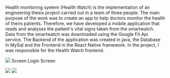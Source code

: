 Health monitoring syetem (Health Watch) is the implementation of an engineering thesis project carried out in a team of three people. The main purpose of the work was to create an app to help doctors monitor the health of theirs patients. Therefore, we have developed a mobile application that reads and analyses the patient's vital signs taken from the smartwatch. Data from the smartwatch was downloaded using the Google Fit Api service. The Backend of the application was created in java, the Database in MySql and the Frontend in the React Native framework. In the project, I was responsible for the Health Watch frontend. 


<p align="center">
  <p align="row">
    <img src="https://user-images.githubusercontent.com/65900710/226182589-66d15530-2347-4a82-8921-0c4fb9723e9d.jpg">
    Screen Login Screen
   </p>
  <img src="https://user-images.githubusercontent.com/65900710/226182589-66d15530-2347-4a82-8921-0c4fb9723e9d.jpg">   
  <img src="https://user-images.githubusercontent.com/65900710/226182589-66d15530-2347-4a82-8921-0c4fb9723e9d.jpg">   
  </p>

